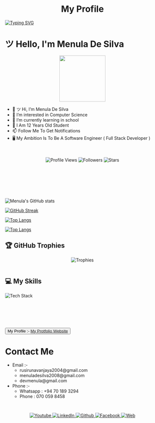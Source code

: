 <html>

<h1><center>My Profile</center></h1>

[![Typing SVG](https://readme-typing-svg.herokuapp.com?font=Fira+Code&pause=1000&color=30F70E&width=435&lines=Hi+%F0%9F%91%8B+I+Am+Menula+De+Silva;I+Am+A+Full+Stack+Developer;I+Am+A+Student+Of+ICET+Campus;I+Always+Learning+Something+%F0%9F%98%84%F0%9F%98%84;Follow+Me+To+Get+Notifications+%F0%9F%94%94++%F0%9F%94%94+)](https://git.io/typing-svg)


<h1>ツ Hello, I'm Menula De Silva </h1>

<div align="center">
  <img height="150" src="https://github.com/7oSkaaa/7oSkaaa/blob/main/Images/about_me.gif?raw=true"/>
</div>


- 👋 ツ Hi, I’m Menula De Silva
- 👀 I’m interested in Computer Science
- 🌱 I’m currently learning in school
- 🧒 I Am 12 Years Old Student
- 📫 Follow Me To Get Notifications
- 🖥 My Ambition Is To Be A Software Engineer ( Full Stack Developer )
<br><br><br>


<div align="center">
  <img src="https://komarev.com/ghpvc/?username=Menula-De-Silva&style=for-the-badge&color=00ff00" alt="Profile Views" />
  <img src="https://img.shields.io/github/followers/Menula-De-Silva?style=for-the-badge&color=00ff00" alt="Followers" />
  <img src="https://img.shields.io/github/stars/Menula-De-Silva?style=for-the-badge&color=00ff00" alt="Stars" />
</div>
<br><br><br><br><br><br>

![Menula's GitHub stats](https://github-readme-stats.vercel.app/api?username=Menula-De-Silva&show_icons=true&theme=radical)

[![GitHub Streak](https://streak-stats.demolab.com/?user=Menula-De-Silva&theme=dark)](https://git.io/streak-stats)



[![Top Langs](https://github-readme-stats.vercel.app/api/top-langs/?username=Menula-De-Silva&layout=pie&show_icons=true&theme=radical)](https://github.com/Menula-De-Silva/)

[![Top Langs](https://github-readme-stats.vercel.app/api/top-langs/?username=Menula-De-Silva&layout=donut-vertical&show_icons=true&theme=radical)](https://github.com/Menula-De-Silva/)




## 🏆 GitHub Trophies
<div align="center">
  <img src="https://github-profile-trophy.vercel.app/?username=Menula-De-Silva&theme=radical&frame=true&no-bg=false&margin-w=4&row=1" alt="Trophies"/>
</div>
<br/>

## 💻 My Skills

![Tech Stack](https://skillicons.dev/icons?i=angular,arduino,bootstrap,css,dart,ts,express,figma,firebase,flutter,html,java,js,jquery,mysql,nodejs,php,postman,py,r,react,threejs,unity,wordpress,&perline=10&theme=dark)

<br><br><br><br>





<button >My Profile :- <a link="https://menula-de-silva.glitch.me/" href="https://menula-de-silva.glitch.me/">My Protfolio Website</a></button>




<h1>Contact Me</h1>
<ul>
  <li>Email :- 
    <ul>
      <li>rusirunavanjaya2004@gmail.com</li>
      <li>menuladesilva2008@gmail.com</li>
      <li>devmenula@gmail.com</li>
  </ul>
  </li>
  <li>Phone :-
    <ul>
      <li>Whatsapp : +94 70 189 3294</li>
      <li>Phone : 070 059 8458</li>
    </ul>
  </li>
</ul>

<br>
<p align="center" >
  <a href="https://www.youtube.com/@CodeHero-DMS" target="_blank" rel="noopener noreferrer">
    <img alt="Youtube" title="Youtube" src="https://img.shields.io/badge/-Youtube-crimson?style=for-the-badge&logo=youtube&logoColor=white"/>
  </a>

<a href="https://www.linkedin.com/in/dinayadura-menula-sasen-de-silva-573810310/" target="_blank" rel="noopener noreferrer">
    <img alt="LinkedIn" title="LinkedIn" src="https://img.shields.io/badge/-LinkedIn-0077B5?style=for-the-badge&logo=linkedin&logoColor=white"/>
</a>

<a href="https://github.com/Menula-De-Silva" target="_blank" rel="noopener noreferrer">
    <img alt="Github" title="Github" src="https://img.shields.io/badge/-Github-171515?style=for-the-badge&logo=github&logoColor=white"/>
</a>

<a href="https://www.facebook.com/share/17pU7kXijN/" target="_blank" rel="noopener noreferrer">
    <img alt="Facebook" title="Facebook" src="https://img.shields.io/badge/-Facebook-316FF6?style=for-the-badge&logo=facebook&logoColor=white"/>
</a>

<a href="https://menula-de-silva.glitch.me" target="_blank" rel="noopener noreferrer">
    <img src="https://img.shields.io/badge/-Portfolio-316FF6?style=for-the-badge&logo=&logoColor=white" alt="Web" title="Portfolio">
</a>

</p>
<br>




<br><br>





</html>



